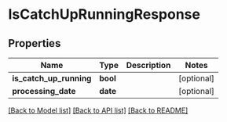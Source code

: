 # IsCatchUpRunningResponse

## Properties
Name | Type | Description | Notes
------------ | ------------- | ------------- | -------------
**is_catch_up_running** | **bool** |  | [optional] 
**processing_date** | **date** |  | [optional] 

[[Back to Model list]](../README.md#documentation-for-models) [[Back to API list]](../README.md#documentation-for-api-endpoints) [[Back to README]](../README.md)

